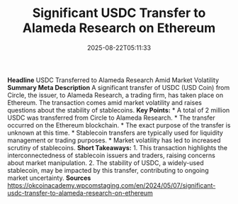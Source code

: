 ﻿---
title: "Significant USDC Transfer to Alameda Research on Ethereum"
date: "2025-08-22T05:11:33"
category: "Markets"
summary: ""
slug: "significant usdc transfer to alameda research on ethereum"
source_urls:
  - "https://okcoinacademy.wpcomstaging.com/en/2024/05/07/significant-usdc-transfer-to-alameda-research-on-ethereum"
seo:
  title: "Significant USDC Transfer to Alameda Research on Ethereum | Hash n Hedge"
  description: ""
  keywords: ["news", "markets", "brief"]
---
**Headline** USDC Transferred to Alameda Research Amid Market Volatility  **Summary Meta Description** A significant transfer of USDC (USD Coin) from Circle, the issuer, to Alameda Research, a trading firm, has taken place on Ethereum. The transaction comes amid market volatility and raises questions about the stability of stablecoins.  **Key Points:**  * A total of 2 million USDC was transferred from Circle to Alameda Research. * The transfer occurred on the Ethereum blockchain. * The exact purpose of the transfer is unknown at this time. * Stablecoin transfers are typically used for liquidity management or trading purposes. * Market volatility has led to increased scrutiny of stablecoins.  **Short Takeaways:**  1. This transaction highlights the interconnectedness of stablecoin issuers and traders, raising concerns about market manipulation. 2. The stability of USDC, a widely-used stablecoin, may be impacted by this transfer, contributing to ongoing market uncertainty.  **Sources** https://okcoinacademy.wpcomstaging.com/en/2024/05/07/significant-usdc-transfer-to-alameda-research-on-ethereum 
